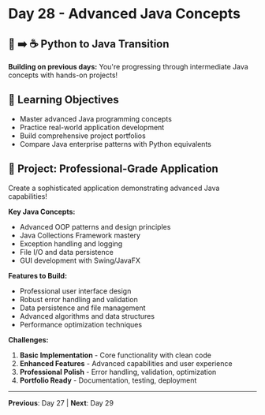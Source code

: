 # Day 28 - Advanced Java Concepts

## 🐍 ➡️ ☕ Python to Java Transition

**Building on previous days:** You're progressing through intermediate Java concepts with hands-on projects!

## 🎯 Learning Objectives
- Master advanced Java programming concepts
- Practice real-world application development
- Build comprehensive project portfolios
- Compare Java enterprise patterns with Python equivalents

## 🚀 Project: Professional-Grade Application
Create a sophisticated application demonstrating advanced Java capabilities!

**Key Java Concepts:**
- Advanced OOP patterns and design principles
- Java Collections Framework mastery
- Exception handling and logging
- File I/O and data persistence
- GUI development with Swing/JavaFX

**Features to Build:**
- Professional user interface design
- Robust error handling and validation
- Data persistence and file management
- Advanced algorithms and data structures
- Performance optimization techniques

**Challenges:**
1. **Basic Implementation** - Core functionality with clean code
2. **Enhanced Features** - Advanced capabilities and user experience
3. **Professional Polish** - Error handling, validation, optimization
4. **Portfolio Ready** - Documentation, testing, deployment

---
**Previous**: Day 27 | **Next**: Day 29
